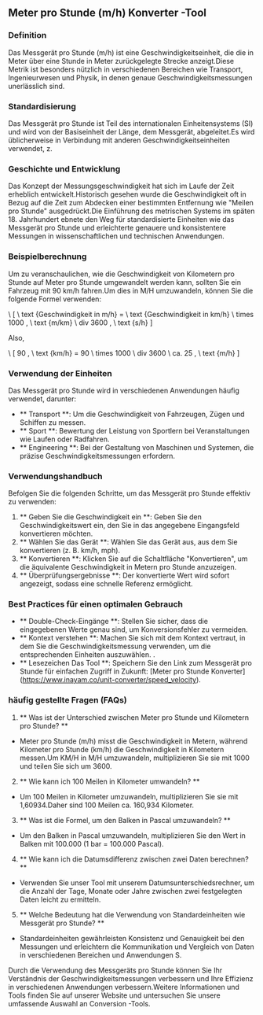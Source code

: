 ## Meter pro Stunde (m/h) Konverter -Tool

### Definition
Das Messgerät pro Stunde (m/h) ist eine Geschwindigkeitseinheit, die die in Meter über eine Stunde in Meter zurückgelegte Strecke anzeigt.Diese Metrik ist besonders nützlich in verschiedenen Bereichen wie Transport, Ingenieurwesen und Physik, in denen genaue Geschwindigkeitsmessungen unerlässlich sind.

### Standardisierung
Das Messgerät pro Stunde ist Teil des internationalen Einheitensystems (SI) und wird von der Basiseinheit der Länge, dem Messgerät, abgeleitet.Es wird üblicherweise in Verbindung mit anderen Geschwindigkeitseinheiten verwendet, z.

### Geschichte und Entwicklung
Das Konzept der Messungsgeschwindigkeit hat sich im Laufe der Zeit erheblich entwickelt.Historisch gesehen wurde die Geschwindigkeit oft in Bezug auf die Zeit zum Abdecken einer bestimmten Entfernung wie "Meilen pro Stunde" ausgedrückt.Die Einführung des metrischen Systems im späten 18. Jahrhundert ebnete den Weg für standardisierte Einheiten wie das Messgerät pro Stunde und erleichterte genauere und konsistentere Messungen in wissenschaftlichen und technischen Anwendungen.

### Beispielberechnung
Um zu veranschaulichen, wie die Geschwindigkeit von Kilometern pro Stunde auf Meter pro Stunde umgewandelt werden kann, sollten Sie ein Fahrzeug mit 90 km/h fahren.Um dies in M/H umzuwandeln, können Sie die folgende Formel verwenden:

\ [
\ text {Geschwindigkeit in m/h} = \ text {Geschwindigkeit in km/h} \ times 1000 \, \ text {m/km} \ div 3600 \, \ text {s/h}
\]

Also,

\ [
90 \, \ text {km/h} = 90 \ times 1000 \ div 3600 \ ca. 25 \, \ text {m/h}
\]

### Verwendung der Einheiten
Das Messgerät pro Stunde wird in verschiedenen Anwendungen häufig verwendet, darunter:

- ** Transport **: Um die Geschwindigkeit von Fahrzeugen, Zügen und Schiffen zu messen.
- ** Sport **: Bewertung der Leistung von Sportlern bei Veranstaltungen wie Laufen oder Radfahren.
- ** Engineering **: Bei der Gestaltung von Maschinen und Systemen, die präzise Geschwindigkeitsmessungen erfordern.

### Verwendungshandbuch
Befolgen Sie die folgenden Schritte, um das Messgerät pro Stunde effektiv zu verwenden:

1. ** Geben Sie die Geschwindigkeit ein **: Geben Sie den Geschwindigkeitswert ein, den Sie in das angegebene Eingangsfeld konvertieren möchten.
2. ** Wählen Sie das Gerät **: Wählen Sie das Gerät aus, aus dem Sie konvertieren (z. B. km/h, mph).
3. ** Konvertieren **: Klicken Sie auf die Schaltfläche "Konvertieren", um die äquivalente Geschwindigkeit in Metern pro Stunde anzuzeigen.
4. ** Überprüfungsergebnisse **: Der konvertierte Wert wird sofort angezeigt, sodass eine schnelle Referenz ermöglicht.

### Best Practices für einen optimalen Gebrauch
- ** Double-Check-Eingänge **: Stellen Sie sicher, dass die eingegebenen Werte genau sind, um Konversionsfehler zu vermeiden.
- ** Kontext verstehen **: Machen Sie sich mit dem Kontext vertraut, in dem Sie die Geschwindigkeitsmessung verwenden, um die entsprechenden Einheiten auszuwählen.
.
- ** Lesezeichen Das Tool **: Speichern Sie den Link zum Messgerät pro Stunde für einfachen Zugriff in Zukunft: [Meter pro Stunde Konverter] (https://www.inayam.co/unit-converter/speed_velocity).

### häufig gestellte Fragen (FAQs)

1. ** Was ist der Unterschied zwischen Meter pro Stunde und Kilometern pro Stunde? **
- Meter pro Stunde (m/h) misst die Geschwindigkeit in Metern, während Kilometer pro Stunde (km/h) die Geschwindigkeit in Kilometern messen.Um KM/H in M/H umzuwandeln, multiplizieren Sie sie mit 1000 und teilen Sie sich um 3600.

2. ** Wie kann ich 100 Meilen in Kilometer umwandeln? **
- Um 100 Meilen in Kilometer umzuwandeln, multiplizieren Sie sie mit 1,60934.Daher sind 100 Meilen ca. 160,934 Kilometer.

3. ** Was ist die Formel, um den Balken in Pascal umzuwandeln? **
- Um den Balken in Pascal umzuwandeln, multiplizieren Sie den Wert in Balken mit 100.000 (1 bar = 100.000 Pascal).

4. ** Wie kann ich die Datumsdifferenz zwischen zwei Daten berechnen? **
- Verwenden Sie unser Tool mit unserem Datumsunterschiedsrechner, um die Anzahl der Tage, Monate oder Jahre zwischen zwei festgelegten Daten leicht zu ermitteln.

5. ** Welche Bedeutung hat die Verwendung von Standardeinheiten wie Messgerät pro Stunde? **
- Standardeinheiten gewährleisten Konsistenz und Genauigkeit bei den Messungen und erleichtern die Kommunikation und Vergleich von Daten in verschiedenen Bereichen und Anwendungen S.

Durch die Verwendung des Messgeräts pro Stunde können Sie Ihr Verständnis der Geschwindigkeitsmessungen verbessern und Ihre Effizienz in verschiedenen Anwendungen verbessern.Weitere Informationen und Tools finden Sie auf unserer Website und untersuchen Sie unsere umfassende Auswahl an Conversion -Tools.
